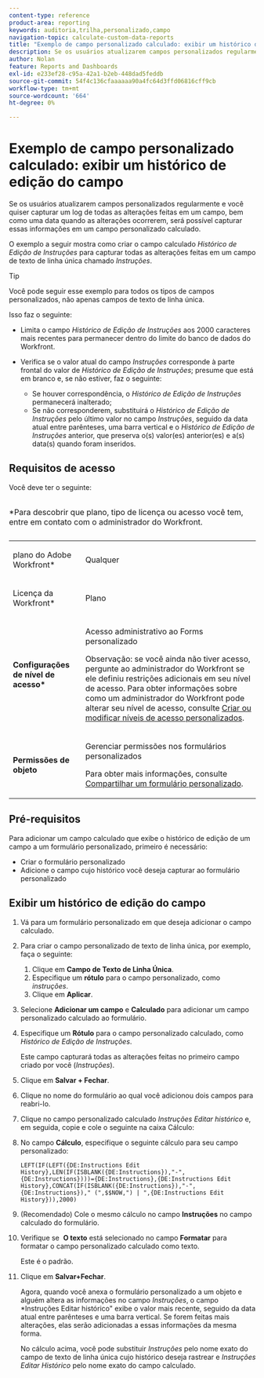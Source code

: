 ```yaml
---
content-type: reference
product-area: reporting
keywords: auditoria,trilha,personalizado,campo
navigation-topic: calculate-custom-data-reports
title: "Exemplo de campo personalizado calculado: exibir um histórico de edição do campo"
description: Se os usuários atualizarem campos personalizados regularmente e você quiser capturar um log de todas as alterações feitas em um campo, bem como uma data quando as alterações ocorrerem, será possível capturar essas informações em um campo personalizado calculado.
author: Nolan
feature: Reports and Dashboards
exl-id: e233ef28-c95a-42a1-b2eb-448dad5feddb
source-git-commit: 54f4c136cfaaaaaa90a4fc64d3ffd06816cff9cb
workflow-type: tm+mt
source-wordcount: '664'
ht-degree: 0%

---
```


# Exemplo de campo personalizado calculado: exibir um histórico de edição do campo

Se os usuários atualizarem campos personalizados regularmente e você quiser capturar um log de todas as alterações feitas em um campo, bem como uma data quando as alterações ocorrerem, será possível capturar essas informações em um campo personalizado calculado.

O exemplo a seguir mostra como criar o campo calculado *Histórico de Edição de Instruções* para capturar todas as alterações feitas em um campo de texto de linha única chamado *Instruções*.

>[!TIP]
>
>Você pode seguir esse exemplo para todos os tipos de campos personalizados, não apenas campos de texto de linha única.

Isso faz o seguinte: 

* Limita o campo *Histórico de Edição de Instruções* aos 2000 caracteres mais recentes para permanecer dentro do limite do banco de dados do Workfront.
* Verifica se o valor atual do campo *Instruções* corresponde à parte frontal do valor de *Histórico de Edição de Instruções*; presume que está em branco e, se não estiver, faz o seguinte: 

   * Se houver correspondência, o *Histórico de Edição de Instruções* permanecerá inalterado;
   * Se não corresponderem, substituirá o *Histórico de Edição de Instruções* pelo último valor no campo *Instruções*, seguido da data atual entre parênteses, uma barra vertical e o *Histórico de Edição de Instruções* anterior, que preserva o(s) valor(es) anterior(es) e a(s) data(s) quando foram inseridos.

## Requisitos de acesso

Você deve ter o seguinte:

<table style="table-layout:auto"> 
 <caption style="text-align: left;"> 
  <p>*Para descobrir que plano, tipo de licença ou acesso você tem, entre em contato com o administrador do Workfront.</p> 
 </caption> 
 <col> 
 </col> 
 <col> 
 </col> 
 <tbody> 
  <tr> 
   <td> <p>plano do Adobe Workfront*</p> </td> 
   <td>Qualquer</td> 
  </tr> 
  <tr> 
   <td> <p>Licença da Workfront*</p> </td> 
   <td> <p>Plano </p> </td> 
  </tr> 
  <tr> 
   <td><strong>Configurações de nível de acesso*</strong> </td> 
   <td> <p>Acesso administrativo ao Forms personalizado</p> <p>Observação: se você ainda não tiver acesso, pergunte ao administrador do Workfront se ele definiu restrições adicionais em seu nível de acesso. Para obter informações sobre como um administrador do Workfront pode alterar seu nível de acesso, consulte <a href="../../../administration-and-setup/add-users/configure-and-grant-access/create-modify-access-levels.md" class="MCXref xref">Criar ou modificar níveis de acesso personalizados</a>.</p> </td> 
  </tr> 
  <tr> 
   <td> <p><strong>Permissões de objeto</strong> </p> </td> 
   <td> <p>Gerenciar permissões nos formulários personalizados </p> <p>Para obter mais informações, consulte <a href="../../../administration-and-setup/customize-workfront/create-manage-custom-forms/share-access-to-a-custom-form.md" class="MCXref xref">Compartilhar um formulário personalizado</a>.<br></p> </td> 
  </tr> 
 </tbody> 
</table>

## Pré-requisitos

Para adicionar um campo calculado que exibe o histórico de edição de um campo a um formulário personalizado, primeiro é necessário:

* Criar o formulário personalizado
* Adicione o campo cujo histórico você deseja capturar ao formulário personalizado

## Exibir um histórico de edição do campo

1. Vá para um formulário personalizado em que deseja adicionar o campo calculado.

1. Para criar o campo personalizado de texto de linha única, por exemplo, faça o seguinte:

   1. Clique em **Campo de Texto de Linha Única**.
   1. Especifique um **rótulo** para o campo personalizado, como *instruções*.
   1. Clique em **Aplicar**.

1. Selecione **Adicionar um campo** e **Calculado** para adicionar um campo personalizado calculado ao formulário.
1. Especifique um **Rótulo** para o campo personalizado calculado, como *Histórico de Edição de Instruções*.

   Este campo capturará todas as alterações feitas no primeiro campo criado por você (*Instruções*).

1. Clique em **Salvar + Fechar**.
1. Clique no nome do formulário ao qual você adicionou dois campos para reabri-lo.
1. Clique no campo personalizado calculado *Instruções Editar histórico* e, em seguida, copie e cole o seguinte na caixa Cálculo:
1. No campo **Cálculo**, especifique o seguinte cálculo para seu campo personalizado:

   ```
   LEFT(IF(LEFT({DE:Instructions Edit History},LEN(IF(ISBLANK({DE:Instructions}),"-",{DE:Instructions})))={DE:Instructions},{DE:Instructions Edit History},CONCAT(IF(ISBLANK({DE:Instructions}),"-",{DE:Instructions})," (",$$NOW,") | ",{DE:Instructions Edit History})),2000)
   ```

1. (Recomendado) Cole o mesmo cálculo no campo **Instruções** no campo calculado do formulário.
1. Verifique se  **O texto** está selecionado no campo **Formatar** para formatar o campo personalizado calculado como texto.

   Este é o padrão.

1. Clique em **Salvar+Fechar**.

   Agora, quando você anexa o formulário personalizado a um objeto e alguém altera as informações no campo *Instruções*, o campo *Instruções Editar histórico&quot; exibe o valor mais recente, seguido da data atual entre parênteses e uma barra vertical. Se forem feitas mais alterações, elas serão adicionadas a essas informações da mesma forma.

   No cálculo acima, você pode substituir *Instruções* pelo nome exato do campo de texto de linha única cujo histórico deseja rastrear e *Instruções Editar Histórico* pelo nome exato do campo calculado.
